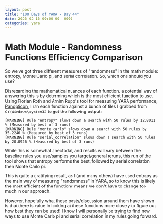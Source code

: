 ```yaml
---
layout: post
title: "100 Days of YARA - Day 44"
date: 2023-02-13 00:00:00 -0000
categories: yara
---
```


# Math Module - Randomness Functions Efficiency Comparison
So we've got three different measures of "randomness" in the math module: entropy, Monte Carlo pi, and serial correlation. So, which one should you use?

Disregarding the mathematical nuances of each function, a potential way of answering this is by determing which is the most efficient function to use. Using Florian Roth and Arnim Rupp's tool for measuring YARA performance, [Panopticon](https://github.com/Neo23x0/panopticon), I ran each function against a bunch of files I grabbed from `C:\Windows\system32` to get the following output:
```
[WARNING] Rule "entropy" slows down a search with 50 rules by 12.8011 % (Measured by best of 3 runs)
[WARNING] Rule "monte_carlo" slows down a search with 50 rules by 35.2246 % (Measured by best of 3 runs)
[WARNING] Rule "serial_correlation" slows down a search with 50 rules by 20.0926 % (Measured by best of 3 runs)
```

While this is somewhat anectodal, and results will vary between the baseline rules you use/samples you target/general reruns, this run of the tool shows that entropy performs the best, followed by serial correlation then Monte Carlo pi. 

This is quite a gratifying result, as I (and many others) have used entropy as the main way of measuring "randomness" in YARA, so to know this is likely the most efficient of the functions means we don't have to change too much in our approach.

However, hopefully what these posts/discussion around them have shown is that there is value in looking at these functions more closely to figure out how best they can be used! I know I will personally be trying to find new ways to use Monte Carlo pi and serial correlation in my rules going forward.